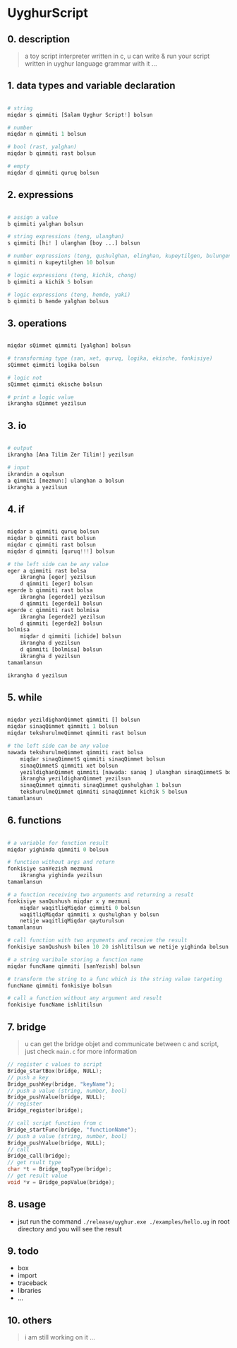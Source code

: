 # UyghurScript

## 0. description

> a toy script interpreter written in c, u can write & run your script written in uyghur language grammar with it ...

## 1. data types and variable declaration

```python

# string
miqdar s qimmiti [Salam Uyghur Script!] bolsun

# number
miqdar n qimmiti 1 bolsun

# bool (rast, yalghan)
miqdar b qimmiti rast bolsun

# empty
miqdar d qimmiti quruq bolsun

```

## 2. expressions

```python

# assign a value
b qimmiti yalghan bolsun

# string expressions (teng, ulanghan)
s qimmiti [hi! ] ulanghan [boy ...] bolsun

# number expressions (teng, qushulghan, elinghan, kupeytilgen, bulungen)
n qimmiti n kupeytilghen 10 bolsun

# logic expressions (teng, kichik, chong)
b qimmiti a kichik 5 bolsun

# logic expressions (teng, hemde, yaki)
b qimmiti b hemde yalghan bolsun

```

## 3. operations

```python

miqdar sQimmet qimmiti [yalghan] bolsun

# transforming type (san, xet, quruq, logika, ekische, fonkisiye)
sQimmet qimmiti logika bolsun

# logic not
sQimmet qimmiti ekische bolsun

# print a logic value
ikrangha sQimmet yezilsun

```

## 3. io

```python

# output
ikrangha [Ana Tilim Zer Tilim!] yezilsun

# input
ikrandin a oqulsun
a qimmiti [mezmun:] ulanghan a bolsun
ikrangha a yezilsun

```

## 4. if

```python

miqdar a qimmiti quruq bolsun
miqdar b qimmiti rast bolsun
miqdar c qimmiti rast bolsun
miqdar d qimmiti [quruq!!!] bolsun

# the left side can be any value
eger a qimmiti rast bolsa
    ikrangha [eger] yezilsun
    d qimmiti [eger] bolsun
egerde b qimmiti rast bolsa
    ikrangha [egerde1] yezilsun
    d qimmiti [egerde1] bolsun
egerde c qimmiti rast bolmisa
    ikrangha [egerde2] yezilsun
    d qimmiti [egerde2] bolsun
bolmisa
    miqdar d qimmiti [ichide] bolsun
    ikrangha d yezilsun
    d qimmiti [bolmisa] bolsun
    ikrangha d yezilsun
tamamlansun

ikrangha d yezilsun

```

## 5. while

```python

miqdar yezildighanQimmet qimmiti [] bolsun
miqdar sinaqQimmet qimmiti 1 bolsun
miqdar tekshurulmeQimmet qimmiti rast bolsun

# the left side can be any value
nawada tekshurulmeQimmet qimmiti rast bolsa
    miqdar sinaqQimmetS qimmiti sinaqQimmet bolsun
    sinaqQimmetS qimmiti xet bolsun
    yezildighanQimmet qimmiti [nawada: sanaq ] ulanghan sinaqQimmetS bolsun
    ikrangha yezildighanQimmet yezilsun
    sinaqQimmet qimmiti sinaqQimmet qushulghan 1 bolsun
    tekshurulmeQimmet qimmiti sinaqQimmet kichik 5 bolsun
tamamlansun

```

## 6. functions

```python

# a variable for function result
miqdar yighinda qimmiti 0 bolsun

# function without args and return
fonkisiye sanYezish mezmuni
    ikrangha yighinda yezilsun
tamamlansun

# a function receiving two arguments and returning a result
fonkisiye sanQushush miqdar x y mezmuni
    miqdar waqitliqMiqdar qimmiti 0 bolsun
    waqitliqMiqdar qimmiti x qushulghan y bolsun
    netije waqitliqMiqdar qayturulsun
tamamlansun

# call function with two arguments and receive the result
fonkisiye sanQushush bilen 10 20 ishlitilsun we netije yighinda bolsun

# a string varibale storing a function name
miqdar funcName qimmiti [sanYezish] bolsun

# transform the string to a func which is the string value targeting
funcName qimmiti fonkisiye bolsun

# call a function without any argument and result 
fonkisiye funcName ishlitilsun

```

## 7. bridge

> u can get the bridge objet and communicate between c and script, just check `main.c` for more information

```c
// register c values to script
Bridge_startBox(bridge, NULL);
// push a key
Bridge_pushKey(bridge, "keyName");
// push a value (string, number, bool)
Bridge_pushValue(bridge, NULL);
// register
Bridge_register(bridge);
```

```c
// call script function from c
Bridge_startFunc(bridge, "functionName");
// push a value (string, number, bool)
Bridge_pushValue(bridge, NULL);
// call
Bridge_call(bridge);
// get rsult type
char *t = Bridge_topType(bridge);
// get result value
void *v = Bridge_popValue(bridge);

```

## 8. usage

* jsut run the command `./release/uyghur.exe ./examples/hello.ug` in root directory and you will see the result

## 9. todo

* box
* import
* traceback
* libraries
* ...

## 10. others

> i am still working on it ...
